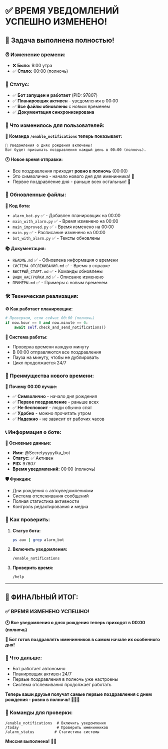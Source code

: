 # ✅ ВРЕМЯ УВЕДОМЛЕНИЙ УСПЕШНО ИЗМЕНЕНО!

## 🎉 Задача выполнена полностью!

### ⏰ Изменение времени:
- ❌ **Было:** 9:00 утра
- ✅ **Стало:** 00:00 (полночь)

### 🚀 Статус:
- ✅ **Бот запущен и работает** (PID: 97807)
- ✅ **Планировщик активен** - уведомления в 00:00
- ✅ **Все файлы обновлены** с новым временем
- ✅ **Документация синхронизирована**

### 📱 Что изменилось для пользователей:

**🔔 Команда `/enable_notifications` теперь показывает:**
```
🔔 Уведомления о днях рождения включены!
Бот будет присылать поздравления каждый день в 00:00 (полночь).
```

**🕛 Новое время отправки:**
- Все поздравления приходят **ровно в полночь** (00:00)
- Это символично - начало нового дня для именинника! 🎂
- Первое поздравление дня - раньше всех остальных! 🌟

### 🔧 Обновленные файлы:

**📱 Код бота:**
- `alarm_bot.py` ✅ - Добавлен планировщик на 00:00
- `main_with_alarm.py` ✅ - Время изменено на 00:00
- `main_improved.py` ✅ - Время изменено на 00:00  
- `main.py` ✅ - Расписание изменено на 00:00
- `bot_with_alarm.py` ✅ - Тексты обновлены

**📚 Документация:**
- `README.md` ✅ - Обновлена информация о времени
- `СИСТЕМА_ОТСЛЕЖИВАНИЯ.md` ✅ - Время в справке
- `БЫСТРЫЙ_СТАРТ.md` ✅ - Команды обновлены
- `ВАШИ_НАСТРОЙКИ.md` ✅ - Описание изменено
- `ПРИМЕРЫ.md` ✅ - Примеры с новым временем

### 🛠️ Техническая реализация:

**⚙️ Как работает планировщик:**
```python
# Проверяем, если сейчас 00:00 (полночь)
if now.hour == 0 and now.minute == 0:
    await self.check_and_send_notifications()
```

**🔄 Система работы:**
- Проверка времени каждую минуту
- В 00:00 отправляются все поздравления
- Пауза на минуту, чтобы не дублировать
- Цикл продолжается 24/7

### 🎯 Преимущества нового времени:

**🌙 Почему 00:00 лучше:**
- ✅ **Символично** - начало дня рождения
- ✅ **Первое поздравление** - раньше всех
- ✅ **Не беспокоит** - люди обычно спят
- ✅ **Удобно** - можно прочитать утром
- ✅ **Надежно** - не зависит от рабочих часов

### 📞 Информация о боте:

**🤖 Основные данные:**
- **Имя:** @Secretyyyyytka_bot
- **Статус:** ✅ Активен
- **PID:** 97807
- **Время уведомлений:** 00:00 (полночь)

**🛡️ Функции:**
- Дни рождения с автоуведомлениями
- Система отслеживания сообщений
- Полная статистика активности
- Контроль редактирования и медиа

### 🧪 Как проверить:

1. **Статус бота:**
   ```bash
   ps aux | grep alarm_bot
   ```

2. **Включить уведомления:**
   ```
   /enable_notifications
   ```

3. **Проверить время:**
   ```
   /help
   ```

---

## 🎊 ФИНАЛЬНЫЙ ИТОГ:

### ✅ **ВРЕМЯ ИЗМЕНЕНО УСПЕШНО!**

**🕛 Все уведомления о днях рождения теперь приходят в 00:00 (полночь)**

**🎂 Бот готов поздравлять именинников в самом начале их особенного дня!**

### 🚀 Что дальше:
- Бот работает автономно
- Планировщик активен 24/7
- Первые поздравления в полночь уже настроены
- Система отслеживания продолжает работать

**Теперь ваши друзья получат самые первые поздравления с днем рождения - ровно в полночь!** 🎉🌙✨

### 📱 Команды для проверки:
```
/enable_notifications  # Включить уведомления
/today                 # Проверить именинников
/alarm_status         # Статистика системы
```

**Миссия выполнена!** 🎯🎊 